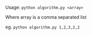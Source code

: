 Usage:
```python algorithm.py <array>```

Where array is a comma separated list

eg.
```python algorithm.py 1,2,3,2,2```